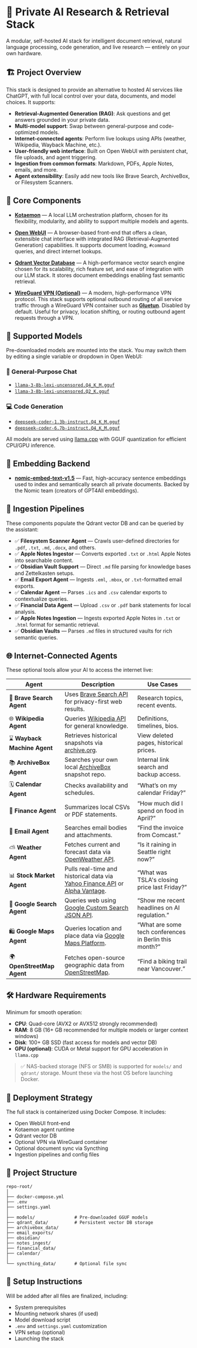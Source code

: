 # 🧠 Private AI Research & Retrieval Stack

A modular, self-hosted AI stack for intelligent document retrieval, natural language processing, code generation, and live research — entirely on your own hardware.

## 🏗️ Project Overview

This stack is designed to provide an alternative to hosted AI services like ChatGPT, with full local control over your data, documents, and model choices. It supports:

- **Retrieval-Augmented Generation (RAG)**: Ask questions and get answers grounded in your private data.
- **Multi-model support**: Swap between general-purpose and code-optimized models.
- **Internet-connected agents**: Perform live lookups using APIs (weather, Wikipedia, Wayback Machine, etc.).
- **User-friendly web interface**: Built on Open WebUI with persistent chat, file uploads, and agent triggering.
- **Ingestion from common formats**: Markdown, PDFs, Apple Notes, emails, and more.
- **Agent extensibility**: Easily add new tools like Brave Search, ArchiveBox, or Filesystem Scanners.

## 🧝‍ Core Components

- [**Kotaemon**](https://github.com/kota-ai/kotaemon) — A local LLM orchestration platform, chosen for its flexibility, modularity, and ability to support multiple models and agents.

- [**Open WebUI**](https://github.com/open-webui/open-webui) — A browser-based front-end that offers a clean, extensible chat interface with integrated RAG (Retrieval-Augmented Generation) capabilities. It supports document loading, `#command` queries, and direct internet lookups.

- [**Qdrant Vector Database**](https://github.com/qdrant/qdrant) — A high-performance vector search engine chosen for its scalability, rich feature set, and ease of integration with our LLM stack. It stores document embeddings enabling fast semantic retrieval.

- [**WireGuard VPN (Optional)**](https://www.wireguard.com/) — A modern, high-performance VPN protocol. This stack supports optional outbound routing of all service traffic through a WireGuard VPN container such as [**Gluetun**](https://github.com/qdm12/gluetun). Disabled by default. Useful for privacy, location shifting, or routing outbound agent requests through a VPN.

## 🧠 Supported Models

Pre-downloaded models are mounted into the stack. You may switch them by editing a single variable or dropdown in Open WebUI:

### 🔮 General-Purpose Chat
- [`llama-3-8b-lexi-uncensored.Q4_K_M.gguf`](https://huggingface.co/TheBloke/llama-3-8B-Lexi-Uncensored-GGUF)
- [`llama-3-8b-lexi-uncensored.Q2_K.gguf`](https://huggingface.co/TheBloke/llama-3-8B-Lexi-Uncensored-GGUF)

### 💻 Code Generation
- [`deepseek-coder-1.3b-instruct.Q4_K_M.gguf`](https://huggingface.co/deepseek-ai/deepseek-coder-1.3b-instruct)
- [`deepseek-coder-6.7b-instruct.Q4_K_M.gguf`](https://huggingface.co/deepseek-ai/deepseek-coder-6.7b-instruct)

All models are served using [llama.cpp](https://github.com/ggerganov/llama.cpp) with GGUF quantization for efficient CPU/GPU inference.

## 🔎 Embedding Backend

- [**nomic-embed-text-v1.5**](https://huggingface.co/nomic-ai/nomic-embed-text-v1.5) — Fast, high-accuracy sentence embeddings used to index and semantically search all private documents. Backed by the Nomic team (creators of GPT4All embeddings).

## 📆 Ingestion Pipelines

These components populate the Qdrant vector DB and can be queried by the assistant:

- ✅ **Filesystem Scanner Agent** — Crawls user-defined directories for `.pdf`, `.txt`, `.md`, `.docx`, and others.
- ✅ **Apple Notes Ingestor** — Converts exported `.txt` or `.html` Apple Notes into searchable content.
- ✅ **Obsidian Vault Support** — Direct `.md` file parsing for knowledge bases and Zettelkasten setups.
- ✅ **Email Export Agent** — Ingests `.eml`, `.mbox`, or `.txt`-formatted email exports.
- ✅ **Calendar Agent** — Parses `.ics` and `.csv` calendar exports to contextualize queries.
- ✅ **Financial Data Agent** — Upload `.csv` or `.pdf` bank statements for local analysis.
- ✅ **Apple Notes Ingestion** — Ingests exported Apple Notes in `.txt` or `.html` format for semantic retrieval.
- ✅ **Obsidian Vaults** — Parses `.md` files in structured vaults for rich semantic queries.

## 🌐 Internet-Connected Agents

These optional tools allow your AI to access the internet live:

| Agent | Description | Use Cases |
|-------|-------------|-----------|
| 🛙 **Brave Search Agent** | Uses [Brave Search API](https://api.search.brave.com/) for privacy-first web results. | Research topics, recent events. |
| 🌐 **Wikipedia Agent** | Queries [Wikipedia API](https://www.mediawiki.org/wiki/API:Main_page) for general knowledge. | Definitions, timelines, bios. |
| ⌛ **Wayback Machine Agent** | Retrieves historical snapshots via [archive.org](https://archive.org). | View deleted pages, historical prices. |
| 📚 **ArchiveBox Agent** | Searches your own local [ArchiveBox](https://github.com/ArchiveBox/ArchiveBox) snapshot repo. | Internal link search and backup access. |
| 🗓️ **Calendar Agent** | Checks availability and schedules. | “What’s on my calendar Friday?” |
| 💸 **Finance Agent** | Summarizes local CSVs or PDF statements. | “How much did I spend on food in April?” |
| 📨 **Email Agent** | Searches email bodies and attachments. | “Find the invoice from Comcast.” |
| ⛅ **Weather Agent** | Fetches current and forecast data via [OpenWeather API](https://openweathermap.org/api). | “Is it raining in Seattle right now?” |
| 📊 **Stock Market Agent** | Pulls real-time and historical data via [Yahoo Finance API](https://www.yahoofinanceapi.com/) or [Alpha Vantage](https://www.alphavantage.co/). | “What was TSLA's closing price last Friday?” |
| 📐 **Google Search Agent** | Queries web using [Google Custom Search JSON API](https://developers.google.com/custom-search/v1/overview). | “Show me recent headlines on AI regulation.” |
| 🛍️ **Google Maps Agent** | Queries location and place data via [Google Maps Platform](https://developers.google.com/maps/documentation). | “What are some tech conferences in Berlin this month?” |
| 🌍 **OpenStreetMap Agent** | Fetches open-source geographic data from [OpenStreetMap](https://wiki.openstreetmap.org/wiki/OpenStreetMap_API). | “Find a biking trail near Vancouver.” |

## 🛠️ Hardware Requirements

Minimum for smooth operation:
- **CPU**: Quad-core (AVX2 or AVX512 strongly recommended)
- **RAM**: 8 GB (16+ GB recommended for multiple models or larger context windows)
- **Disk**: 100+ GB SSD (fast access for models and vector DB)
- **GPU (optional)**: CUDA or Metal support for GPU acceleration in `llama.cpp`

> ✅ NAS-backed storage (NFS or SMB) is supported for `models/` and `qdrant/` storage. Mount these via the host OS before launching Docker.

## 💪 Deployment Strategy

The full stack is containerized using Docker Compose. It includes:

- Open WebUI front-end
- Kotaemon agent runtime
- Qdrant vector DB
- Optional VPN via WireGuard container
- Optional document sync via Syncthing
- Ingestion pipelines and config files

## 📁 Project Structure

```
repo-root/
│
├── docker-compose.yml
├── .env
├── settings.yaml
│
├── models/               # Pre-downloaded GGUF models
├── qdrant_data/          # Persistent vector DB storage
├── archivebox_data/
├── email_exports/
├── obsidian/
├── notes_ingest/
├── financial_data/
├── calendar/
│
└── syncthing_data/       # Optional file sync
```

## 🥐 Setup Instructions

Will be added after all files are finalized, including:

- System prerequisites
- Mounting network shares (if used)
- Model download script
- `.env` and `settings.yaml` customization
- VPN setup (optional)
- Launching the stack
